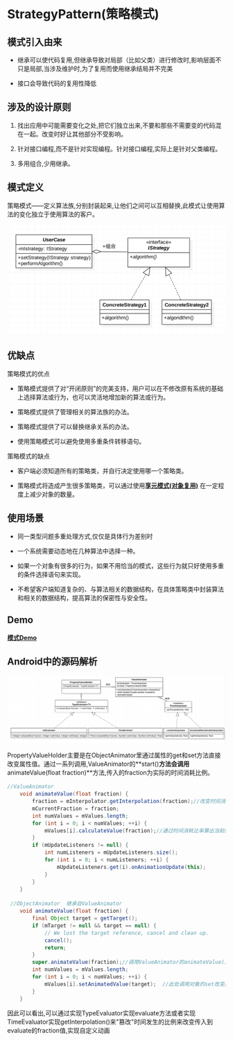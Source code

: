 # StrategyPattern(策略模式)
## 模式引入由来
-  继承可以使代码复用,但继承导致对局部（比如父类）进行修改时,影响层面不只是局部,当涉及维护时,为了复用而使用继承结局并不完美

-  接口会导致代码的复用性降低

## 涉及的设计原则

1. 找出应用中可能需要变化之处,把它们独立出来,不要和那些不需要变的代码混在一起。改变时好让其他部分不受影响。

2. 针对接口编程,而不是针对实现编程。针对接口编程,实际上是针对父类编程。

3. 多用组合,少用继承。

## 模式定义
策略模式——定义算法族,分别封装起来,让他们之间可以互相替换,此模式让使用算法的变化独立于使用算法的客户。

![image](https://github.com/SilenceDut/DesignPatterns/blob/master/pictures/StrategyUML/strategy_uml.png)

## 优缺点
策略模式的优点

- 策略模式提供了对“开闭原则”的完美支持，用户可以在不修改原有系统的基础上选择算法或行为，也可以灵活地增加新的算法或行为。

- 策略模式提供了管理相关的算法族的办法。

- 策略模式提供了可以替换继承关系的办法。

- 使用策略模式可以避免使用多重条件转移语句。

策略模式的缺点

- 客户端必须知道所有的策略类，并自行决定使用哪一个策略类。

- 策略模式将造成产生很多策略类，可以通过使用[**享元模式(对象复用)**](https://github.com/SilenceDut/DesignPatterns/blob/master/src/com/silencedut/behavioral_patterns/strategy/SkillFlyWeightFactory.java) 在一定程度上减少对象的数量。

## 使用场景
- 同一类型问题多重处理方式,仅仅是具体行为差别时

- 一个系统需要动态地在几种算法中选择一种。

- 如果一个对象有很多的行为，如果不用恰当的模式，这些行为就只好使用多重的条件选择语句来实现。

- 不希望客户端知道复杂的、与算法相关的数据结构，在具体策略类中封装算法和相关的数据结构，提高算法的保密性与安全性。

## Demo
[**模式Demo**](https://github.com/SilenceDut/DesignPatterns/blob/master/src/com/silencedut/behavioral_patterns/strategy)

## Android中的源码解析

![image](https://github.com/SilenceDut/DesignPatterns/blob/master/pictures/StrategyUML/Strategy_ValueAnimator.png)

PropertyValueHolder主要是在ObjectAnimator里通过属性的get和set方法直接改变属性值。通过一系列调用,ValueAnimator的**start()**方法会调用**animateValue(float fraction)**方法,传入的fraction为实际的时间消耗比例。

```java 
//ValueAnimator
    void animateValue(float fraction) {
        fraction = mInterpolator.getInterpolation(fraction);//改变时间消耗比例;
        mCurrentFraction = fraction;
        int numValues = mValues.length;
        for (int i = 0; i < numValues; ++i) {
            mValues[i].calculateValue(fraction);//通过时间消耗比率算出当前的值,实际上是调用当前TypeEvaluator的evaluate()计算出相应的值
        }
        if (mUpdateListeners != null) {
            int numListeners = mUpdateListeners.size();
            for (int i = 0; i < numListeners; ++i) {
                mUpdateListeners.get(i).onAnimationUpdate(this);
            }
        }
    }
    
 //ObjectAnimator  继承自ValueAnimator
    void animateValue(float fraction) {
        final Object target = getTarget();
        if (mTarget != null && target == null) {
            // We lost the target reference, cancel and clean up.
            cancel();
            return;
        }
        super.animateValue(fraction);//调用ValueAnimator的animateValue()方法
        int numValues = mValues.length;
        for (int i = 0; i < numValues; ++i) {
            mValues[i].setAnimatedValue(target);  //此处调用对象的set改变属性的值
        }
    }
```

因此可以看出,可以通过实现TypeEvaluator实现evaluate方法或者实现TimeEvaluator实现getInterpolation()来"篡改"时间发生的比例来改变传入到evaluate的fraction值,实现自定义动画
